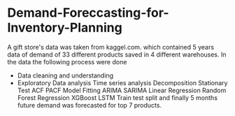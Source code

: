 # Demand-Foreccasting-for-Inventory-Planning
A gift store's data was taken from kaggel.com. which contained 5 years data of demand of 33 different products saved in 4 different warehouses. In the data the following process were done
  * Data cleaning and understanding
  * Exploratory Data analysis
  Time series analysis
    Decomposition
    Stationary Test
    ACF
    PACF
  Model Fitting
    ARIMA
    SARIMA
    Linear Regression
    Random Forest Regression
    XGBoost
    LSTM
  Train test split
and finally 5 months future demand was forecasted for top 7 products.
